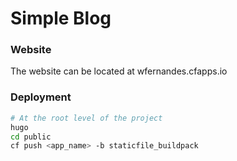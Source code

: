 Simple Blog
===========

### Website
The website can be located at wfernandes.cfapps.io

### Deployment
```bash
# At the root level of the project
hugo
cd public
cf push <app_name> -b staticfile_buildpack
```
